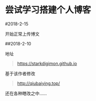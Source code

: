 # 尝试学习搭建个人博客

#2018-2-15

开始正常上传博文

##2018-2-10

地址
>https://starkdigimon.github.io

基于该作者修改

>http://qiubaiying.top/

还在各种瞎改之中……
